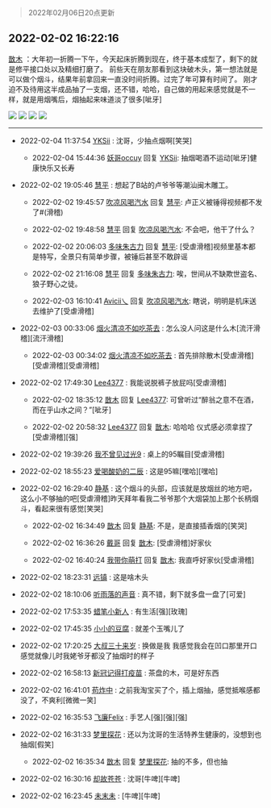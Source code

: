 > 2022年02月06日20点更新
<link rel="stylesheet" href="https://cdn.jsdelivr.net/gh/taotie6/sampleJSON@main/css/photo_show.css">
<meta name="referrer" content="no-referrer" />


 ## 2022-02-02 16:22:16 

 [㪚木](https://www.coolapk.com/feed/33263663?shareKey=YTJkNjkwM2EzYTM1NjFmYTU1YjE~) ：大年初一折腾一下午，今天起床折腾到现在，终于基本成型了，剩下的就是修平接口处以及精细打磨了。
前些天在朋友那看到这块破木头，第一想法就是可以做个烟斗，结果年前拿回来一直没时间折腾。过完了年可算有时间了。
刚才迫不及待用这半成品抽了一支烟，还不错，哈哈，自己做的用起来感觉就是不一样<!--break-->，就是用烟嘴后，烟抽起来味道淡了很多[呲牙] 

<div class="album">
<img class="img-item" src="https://image.coolapk.com/feed/2022/0202/16/1081091_9a0fad44_0133_8374_416@2494x3325.jpeg" />
<img class="img-item" src="https://image.coolapk.com/feed/2022/0202/16/1081091_420e2157_0133_8383_428@2494x3325.jpeg" />
<img class="img-item" src="https://image.coolapk.com/feed/2022/0202/16/1081091_5d9b5ca4_0133_8386_890@2494x3325.jpeg" />
<img class="img-item" src="https://image.coolapk.com/feed/2022/0202/16/1081091_c1bcd8e7_0133_839_262@2205x2939.jpeg" />
</div>

 ------- 

- 2022-02-04 11:37:54 [YKSii](uid=2291498) : 沈哥，少抽点烟啊[笑哭] 

    - 2022-02-04 15:44:36 [妖哥occuy](uid=1388591) 回复 [YKSii](uid=2291498): 抽烟喝酒不运动[呲牙]健康快乐又长寿 

- 2022-02-02 19:05:46 [慧平](uid=1466942) : 想起了B站的卢爷爷等潮汕闽木雕工。 

    - 2022-02-02 19:45:57 [吹凉风喝汽水](uid=1078141) 回复 [慧平](uid=1466942): 卢正义被锤得视频都不发了#(滑稽) 

    - 2022-02-02 19:48:58 [慧平](uid=1466942) 回复 [吹凉风喝汽水](uid=1078141): 不会吧，他干了什么？ 

    - 2022-02-02 20:06:03 [多味朱古力](uid=1614110) 回复 [慧平](uid=1466942): [受虐滑稽]视频里基本都是特写，全景只有简单步骤，被锤后甚至不敢辟谣 

    - 2022-02-02 21:16:08 [慧平](uid=1466942) 回复 [多味朱古力](uid=1614110): 唉，世间从不缺欺世盗名、狼子野心之徒。 

    - 2022-02-03 16:10:41 [Avicii乀](uid=2068349) 回复 [吹凉风喝汽水](uid=1078141): 瞎说，明明是机床送去维护了[受虐滑稽] 

- 2022-02-03 00:33:06 [烟火清凉不如吃茶去](uid=4279524) : 怎么没人问这是什么木[流汗滑稽][流汗滑稽] 

    - 2022-02-03 00:34:02 [烟火清凉不如吃茶去](uid=4279524) : 首先排除散木[受虐滑稽][受虐滑稽][受虐滑稽] 

- 2022-02-02 17:49:30 [Lee4377](uid=17478447) : 我能说脱裤子放屁吗[受虐滑稽] 

    - 2022-02-02 18:35:12 [㪚木](uid=1081091) 回复 [Lee4377](uid=17478447): 可曾听过“醉翁之意不在酒，而在乎山水之间？”[呲牙] 

    - 2022-02-02 20:58:32 [Lee4377](uid=17478447) 回复 [㪚木](uid=1081091): 哈哈哈  仪式感必须拿捏了[受虐滑稽][强] 

- 2022-02-02 19:39:26 [我不曾见过光9](uid=1784401) : 桌上的95瞩目[受虐滑稽] 

- 2022-02-02 18:55:23 [爱喝酸奶的二辰](uid=3820286) : 这是95嘛[嘿哈][嘿哈] 

- 2022-02-02 16:29:40 [静基](uid=1353091) : 这个烟斗的头部，应该就是放烟丝的地方吧，这么小不够抽的吧[受虐滑稽]昨天拜年看我二爷爷那个大烟袋加上那个长柄烟斗，看起来很有感觉[笑哭] 

    - 2022-02-02 16:34:49 [㪚木](uid=1081091) 回复 [静基](uid=1353091): 不是，是直接插香烟的[笑哭] 

    - 2022-02-02 16:36:26 [戴哥](uid=2483039) 回复 [㪚木](uid=1081091): [受虐滑稽]好家伙 

    - 2022-02-02 16:40:24 [我带你萌打](uid=2528841) 回复 [㪚木](uid=1081091): 我直呼好家伙[受虐滑稽] 

- 2022-02-02 18:23:31 [远镇](uid=1471248) : 这是啥木头 

- 2022-02-02 18:10:06 [听雨落的声音](uid=3650984) : 真不错，剩下就多盘一盘了[可爱] 

- 2022-02-02 17:53:35 [蜡笔小新人](uid=4236945) : 有生活[强][玫瑰] 

- 2022-02-02 17:45:35 [小小的豆腐](uid=1391831) : 就差个玉嘴儿了 

- 2022-02-02 17:20:25 [大叔三十来岁](uid=5360167) : 换做是我  我感觉我会在凹口那里开口  感觉就像儿时我姥爷牙都没了抽烟时的样子 

- 2022-02-02 16:58:13 [新冠记得打疫苗](uid=7528407) : 茶盘的木，可是好东西 

- 2022-02-02 16:41:01 [苟炸中](uid=3242371) : 之前我淘宝买了个，插上烟抽，感觉抵喉感都没了，不爽利[微微一笑] 

- 2022-02-02 16:35:53 [飞廉Felix](uid=900024) : 手艺人[强][强][强] 

- 2022-02-02 16:31:33 [梦里探花](uid=836750) : 还以为沈哥的生活特养生健康的，没想到也抽烟[假笑] 

    - 2022-02-02 16:35:34 [㪚木](uid=1081091) 回复 [梦里探花](uid=836750): 抽的不多，但也抽 

- 2022-02-02 16:30:16 [却故苍苍](uid=1007840) : 沈哥[牛啤][牛啤] 

- 2022-02-02 16:23:45 [未末未](uid=3823482) : [牛啤][牛啤] 

